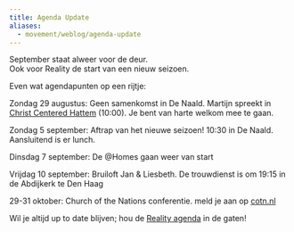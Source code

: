 ```yaml
---
title: Agenda Update
aliases:
  - movement/weblog/agenda-update
---
```


September staat alweer voor de deur.  
Ook voor Reality de start van een nieuw seizoen.

Even wat agendapunten op een rijtje:

Zondag 29 augustus: Geen samenkomst in De Naald. Martijn spreekt in [Christ Centered Hattem](http://www.cotn-cccc.nl/) (10:00). Je bent van harte welkom mee te gaan.

Zondag 5 september: Aftrap van het nieuwe seizoen! 10:30 in De Naald. Aansluitend is er lunch.

Dinsdag 7 september: De @Homes gaan weer van start

Vrijdag 10 september: Bruiloft Jan & Liesbeth. De trouwdienst is om 19:15 in de Abdijkerk te Den Haag

29-31 oktober: Church of the Nations conferentie. meld je aan op [cotn.nl](http://www.cotn.nl/)

Wil je altijd up to date blijven; hou de [Reality agenda](/agenda) in de gaten!
